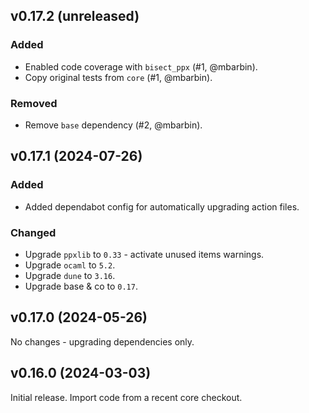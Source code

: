 ## v0.17.2 (unreleased)

### Added

- Enabled code coverage with `bisect_ppx` (#1, @mbarbin).
- Copy original tests from `core` (#1, @mbarbin).

### Removed

- Remove `base` dependency (#2, @mbarbin).

## v0.17.1 (2024-07-26)

### Added

- Added dependabot config for automatically upgrading action files.

### Changed

- Upgrade `ppxlib` to `0.33` - activate unused items warnings.
- Upgrade `ocaml` to `5.2`.
- Upgrade `dune` to `3.16`.
- Upgrade base & co to `0.17`.

## v0.17.0 (2024-05-26)

No changes - upgrading dependencies only.

## v0.16.0 (2024-03-03)

Initial release. Import code from a recent core checkout.

